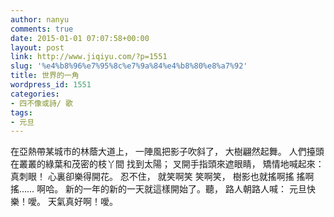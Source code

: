 ```yaml
---
author: nanyu
comments: true
date: 2015-01-01 07:07:58+00:00
layout: post
link: http://www.jiqiyu.com/?p=1551
slug: '%e4%b8%96%e7%95%8c%e7%9a%84%e4%b8%80%e8%a7%92'
title: 世界的一角
wordpress_id: 1551
categories:
- 四不像或詩/ 歌
tags:
- 元旦
---
```


在亞熱帶某城市的林蔭大道上，
一陣風把影子吹斜了，
大樹翩然起舞。
人們擡頭
在叢叢的綠葉和茂密的枝丫間
找到太陽；
叉開手指頭來遮眼睛，
矯情地喊起來：真刺眼！
心裏卻樂得開花。
忍不住，
就笑啊笑
笑啊笑，
樹影也就搖啊搖
搖啊搖……
啊哈。
新的一年的新的一天就這樣開始了。聽，
路人朝路人喊：
元旦快樂！噯。
天氣真好啊！噯。
